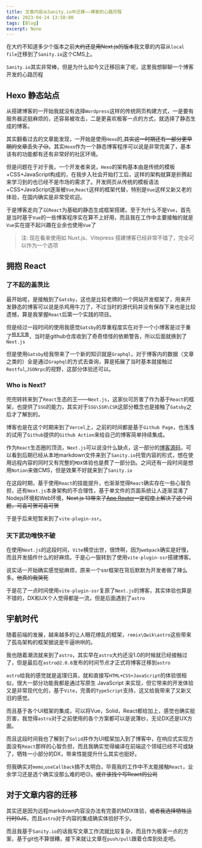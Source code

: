 ```yaml
---
title: 文章内容从Sanity.io中迁移——博客的心路历程
date: 2023-04-24 13:58:00
tags: [Blog]
excerpt: None
---
```


在大约不知道多少个版本之前~~大约还是用Next.js的版本~~我文章的内容从`local file`迁移到了`Sanity.io`这个CMS上。

`Sanity.io`其实非常棒，但是为什么如今又迁移回来了呢，这里我想聊聊一个博客开发的心路历程

## Hexo 静态站点

从搭建博客的一开始我就没有选择`Wordpress`这样的传统网页构建方式，一是要有服务器这挺麻烦的，还容易被攻击，二是更喜欢极客一点的方式，就选择了静态生成的博客。

其实翻看过去的文章能发现，一开始是使用`Hexo`的,~~其实这一时期还有一部分更早期的文章丢失了😥~~。其实`Hexo`作为一个静态博客程序可以说是非常完美了，基本该有的功能都有还有非常好的社区环境。

但是问题在于对于我，一个开发者来说，`Hexo`的架构基本由是传统的模板+CSS+JavaScript构成的，在我步入社会开始打工后，这样的架构就算是折腾起来学习到的也已经不是市场的需求了。开发网页从传统的模板语法+CSS+JavaScript逐渐被`Vue`,`React`这样的框架代替，特别是`Vue`这样又新又老的体验，在国内确实是非常受欢迎。

于是博客走向了以`React`为基础的静态生成框架搭建。至于为什么不是`Vue`，首先是当时基于`Vue`的一些博客程序实在算不上好用，而且我在工作中主要接触的就是`Vue`实在提不起兴趣在业余也使用`Vue`了

> 注: 现在看来使用如 Nuxt.js、Vitepress 搭建博客已经非常不错了，完全可以作为一个选项

## 拥抱 React

### 了不起的盖茨比

最开始呢，是接触到了`Gatsby`，这也是比较老牌的一个网站开发框架了，用来开发静态的博客可以说是杀鸡用牛刀了，不过当时的源代码并没有保存下来也是比较遗憾，算是我掌握`React`后第一个实践的项目。

但是经过一段时间的使用我感觉`Gatsby`的厚重程度实在对于一个小博客是过于重了<sup>[相关文章](/blog/rebuild-my-blog)</sup>，当时是github仓库收到了奇奇怪怪的依赖警告，所以后面就换到了`Next.js`

但是使用`Gatsby`给我带来了一个新的知识就是`Graphql`，对于博客内的数据（文章之类的）全是通过`Graphql`的方式去查询，算是拓展了当时基本就接触过`Restful`,`JSONrpc`的视野，这部分体验还可以。

### Who is Next?

兜兜转转来到了`React`生态的王——`Next.js`，这家伙可厉害了作为基于`React`的框架，也提供了`SSG`的能力，其实对于`SSG\SSR\CSR`这部分概念也是接触了`Gatsby`之后才了解到的。

博客也是在这个时期来到了`Vercel`上，之前的时间都是基于`Github Page`，也浅浅的试用了`Github`提供的`Github Action`来给自己的博客简单持续集成。

作为`React`生态圈的顶流，`Next.js`可以说没什么缺点，这一部分的[博客源码](https://github.com/enpitsuLin/enpitsuLin.xyz/tree/legacy)，可以看到后期已经从本地markdown文件来到了`Sanity.io`托管内容的形式，想在使用远程内容的同时又有完整的`MDX`体验也是费了一部分劲。之间还有一段时间是想用`Notion`来做CMS，但是效果不好就来到了`Sanity.io`

在这段时期，基于使用`React`的技能提升，也渐渐觉得`React`确实存在一些心智负担，还有`Next.js`本身架构的不合理性，基于单文件的页面系统让人逐渐混淆了Nodejs环境和Web环境，~~Next.js 13带来了[App Router](https://beta.nextjs.org/docs)一定程度上解决了这个问题，可喜可贺可喜可贺~~

于是乎后来短暂来到了`vite-plugin-ssr`。

### 天下武功唯快不破

在使用`Next.js`的这段时间，`Vite`横空出世，很馋啊，因为`webpack`确实是好慢，而且开发插件什么的好麻烦。于是心一狠转到了使用`vite-plugin-ssr`搭建博客。

说实话一开始确实感觉挺麻烦，原来一个ssr框架在背后默默为开发者做了辣么多。~~他真的我哭死~~

于是花了一点时间使用`vite-plugin-ssr`复原了`Next.js`的博客，其实体验也算是不错的，DX和UX个人觉得都是一流，但是后面遇到了`astro`

## 宇航时代

随着前端的发展，越来越多的让人眼花缭乱的框架，`remix\Qwik\astro`这些带来了孤岛架构的框架据说是牛逼哄哄的。

我也随着潮流就来到了`astro`，其实早在`astro`大约还没1.0的时候就已经接触过了，但是最后在`astro@2.0.0`发布的时间节点才正式将博客迁移到`astro`

`astro`给我的感觉就是返璞归真，就和直接写`HTML+CSS+JavaScript`的体验很相似，很大一部分功能我都是通过写原生 JavaScript 来实现，但它带来的开发体验又是非常现代化的，基于`Vite`，完善的`TypeScript`支持，这又给我带来了又新又旧的感觉。

而且基于各个UI框架的集成，可以将Vue，Solid，React都给加上，感觉也确实挺厉害，我觉得`astro`对于之前使用的各个方案都可以是说薄纱，无论DX还是UX方面。

而且这段时间我也了解到了`Solid`并作为UI框架加入到了博客中，在响应式实现方面没有`React`那样的心智负担，而且我确实觉得编译在前端这个领域已经不可或缺了，牺牲一小部分的DX，带来性能提升什么其实也挺好。

但我确实对`memo`,`useCallback`搞不太明白，毕竟我的工作中不太能接触`React`，业余学习还是选个确实没那么难的吧😥。~~或许该找个写React的公司~~


## 对于文章内容的迁移

其实还是因为远程markdown内容没办法有完善的MDX体验，~~或者我选择牺牲运行时0JS~~，而且`astro`对于内容的集成确实体验好不少。

而且我基于`Sanity.io`的话我写文章工作流就比较复杂，而且作为极客一点的方案，基于git也不算很糟，接下来就让文章在`push/pull`跟着仓库到处走吧。


